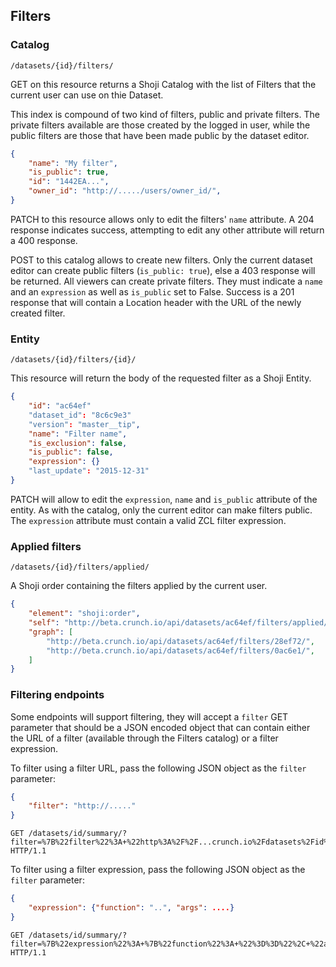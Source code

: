 ## Filters

### Catalog

`/datasets/{id}/filters/`

GET on this resource returns a Shoji Catalog with the list of Filters that the
current user can use on thie Dataset.

This index is compound of two kind of filters, public and private filters.
The private filters available are those created by the logged in user, while
the public filters are those that have been made public by the dataset editor.

```json
{
    "name": "My filter",
    "is_public": true,
    "id": "1442EA...",
    "owner_id": "http://...../users/owner_id/",
}
```

PATCH to this resource allows only to edit the filters' `name` attribute.
A 204 response indicates success, attempting to edit any other attribute will
return a 400 response.


POST to this catalog allows to create new filters. Only the current dataset
editor can create public filters (`is_public: true`), else a 403 response will
be returned.
All viewers can create private filters. They must indicate a `name` and an 
`expression` as well as `is_public` set to False. Success is a 201 response
that will contain a Location header with the URL of the newly created filter.

### Entity

`/datasets/{id}/filters/{id}/`

This resource will return the body of the requested filter as a Shoji Entity.

```json
{
    "id": "ac64ef"
    "dataset_id": "8c6c9e3"
    "version": "master__tip",
    "name": "Filter name",
    "is_exclusion": false,
    "is_public": false,
    "expression": {}
    "last_update": "2015-12-31"
}
```

PATCH will allow to edit the `expression`, `name` and `is_public` attribute of
the entity. As with the catalog, only the current editor can make filters public.
The `expression` attribute must contain a valid ZCL filter expression.


### Applied filters

`/datasets/{id}/filters/applied/`

A Shoji order containing the filters applied by the current user.

```json
{
    "element": "shoji:order",
    "self": "http://beta.crunch.io/api/datasets/ac64ef/filters/applied/",
    "graph": [
        "http://beta.crunch.io/api/datasets/ac64ef/filters/28ef72/",
        "http://beta.crunch.io/api/datasets/ac64ef/filters/0ac6e1/",
    ]
}
```


### Filtering endpoints

Some endpoints will support filtering, they will accept a `filter` GET parameter
that should be a JSON encoded object that can contain either the URL of a filter
(available through the Filters catalog) or a filter expression.

To filter using a filter URL, pass the following JSON object as the `filter` 
parameter:

```json
{
    "filter": "http://....."
}
```

```http
GET /datasets/id/summary/?filter=%7B%22filter%22%3A+%22http%3A%2F%2F...crunch.io%2Fdatasets%2Fid%2Ffilters%2Fid%2F%22%7D HTTP/1.1
```

To filter using a filter expression, pass the following JSON object as the 
`filter` parameter:

```json
{
    "expression": {"function": "..", "args": ....}
}
```


```http
GET /datasets/id/summary/?filter=%7B%22expression%22%3A+%7B%22function%22%3A+%22%3D%3D%22%2C+%22args%22%3A+%5B%7B%22variable%22%3A+%22id%22%7D%2C+%7B%22value%22%3A+%22xx%22%7D%5D%7D%7D HTTP/1.1
```

